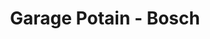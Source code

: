 ---
title: "Garage Potain - Bosch"
url: /cran-gevrier/garage-potain-bosch/
shop: réparation de voitures
---